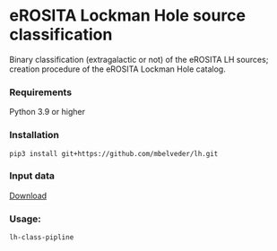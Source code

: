# eROSITA Lockman Hole source classification

Binary classification (extragalactic or not) of the eROSITA LH sources; creation procedure of the eROSITA Lockman Hole catalog.

### Requirements

Python 3.9 or higher

### Installation

`pip3 install git+https://github.com/mbelveder/lh.git`

### Input data

[Download](https://disk.yandex.ru/d/F_Q55KtS36gV8A)

### Usage:

`lh-class-pipline`